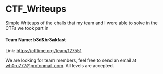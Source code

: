 # CTF_Writeups

Simple Writeups of the challs that my team and I were able to solve in the CTFs we took part in

#### Team Name: b3d&br3akfast

Link: https://ctftime.org/team/127551

We are looking for team members, feel free to send an email at wh0ru777@protonmail.com. All levels are accepted.
